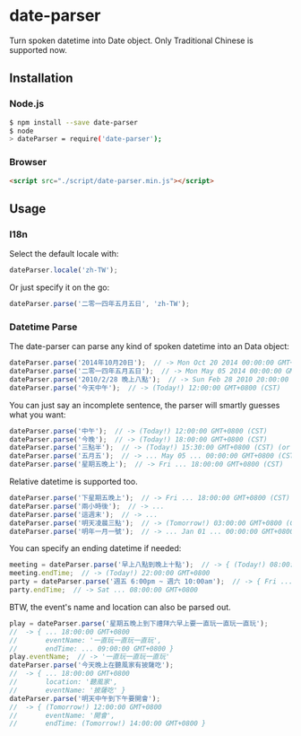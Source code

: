 # date-parser

Turn spoken datetime into Date object. Only Traditional Chinese is supported now.

## Installation

### Node.js

```bash
$ npm install --save date-parser
$ node
> dateParser = require('date-parser');
```

### Browser

```html
<script src="./script/date-parser.min.js"></script>
```

## Usage

### I18n

Select the default locale with:

```js
dateParser.locale('zh-TW');
```

Or just specify it on the go:

```js
dateParser.parse('二零一四年五月五日', 'zh-TW');
```

### Datetime Parse

The date-parser can parse any kind of spoken datetime into an Data object:

```js
dateParser.parse('2014年10月20日');  // -> Mon Oct 20 2014 00:00:00 GMT+0800 (CST)
dateParser.parse('二零一四年五月五日');  // -> Mon May 05 2014 00:00:00 GMT+0800 (CST)
dateParser.parse('2010/2/28 晚上八點');  // -> Sun Feb 28 2010 20:00:00 GMT+0800 (CST)
dateParser.parse('今天中午');  // -> (Today!) 12:00:00 GMT+0800 (CST)
```

You can just say an incomplete sentence, the parser will smartly guesses what you want:

```js
dateParser.parse('中午');  // -> (Today!) 12:00:00 GMT+0800 (CST)
dateParser.parse('今晚');  // -> (Today!) 18:00:00 GMT+0800 (CST)
dateParser.parse('三點半');  // -> (Today!) 15:30:00 GMT+0800 (CST) (or 03:30:00, depends on current time)
dateParser.parse('五月五');  // -> ... May 05 ... 00:00:00 GMT+0800 (CST)
dateParser.parse('星期五晚上');  // -> Fri ... 18:00:00 GMT+0800 (CST)
```

Relative datetime is supported too.

```js
dateParser.parse('下星期五晚上');  // -> Fri ... 18:00:00 GMT+0800 (CST)
dateParser.parse('兩小時後');  // -> ...
dateParser.parse('這週末');  // -> ...
dateParser.parse('明天凌晨三點');  // -> (Tomorrow!) 03:00:00 GMT+0800 (CST)
dateParser.parse('明年一月一號');  // -> ... Jan 01 ... 00:00:00 GMT+0800 (CST)
```

You can specify an ending datetime if needed:

```js
meeting = dateParser.parse('早上八點到晚上十點');  // -> { (Today!) 08:00:00 GMT+0800 endTime: (Today!) 22:00:00 GMT+0800 }
meeting.endTime;  // -> (Today!) 22:00:00 GMT+0800
party = dateParser.parse('週五 6:00pm ~ 週六 10:00am');  // -> { Fri ... 18:00:00 GMT+0800 endTime: Sat ... 08:00:00 GMT+0800 }
party.endTime;  // -> Sat ... 08:00:00 GMT+0800
```

BTW, the event's name and location can also be parsed out.

```js
play = dateParser.parse('星期五晚上到下禮拜六早上要一直玩一直玩一直玩');
//  -> { ... 18:00:00 GMT+0800
//       eventName: '一直玩一直玩一直玩',
//       endTime: ... 09:00:00 GMT+0800 }
play.eventName;  // -> '一直玩一直玩一直玩'
dateParser.parse('今天晚上在聽風家有披薩吃');
//  -> { ... 18:00:00 GMT+0800
//       location: '聽風家',
//       eventName: '披薩吃' }
dateParser.parse('明天中午到下午要開會');
//  -> { (Tomorrow!) 12:00:00 GMT+0800
//       eventName: '開會',
//       endTime: (Tomorrow!) 14:00:00 GMT+0800 }
```
